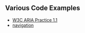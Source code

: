 ## Various Code Examples

- [W3C ARIA Practice 1.1](https://www.w3.org/TR/wai-aria-practices/)
- [navigation](https://github.com/RichCaloggero/code-examples/blob/master/navigation/navigation.md)


